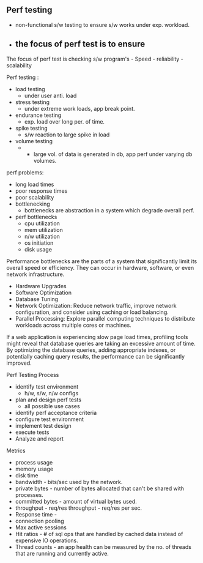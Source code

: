 ## Perf testing


- non-functional s/w testing to ensure s/w works under exp. workload.
- the focus of perf test is to ensure
	- 


The focus of perf test is checking s/w program's 
	- Speed
	- reliability
	- scalability


Perf testing :
- load testing
	- under user anti. load
- stress testing
	- under extreme work loads, app break point.
- endurance testing
	- exp. load over long per. of time.
- spike testing
	- s/w reaction to large spike in load
- volume testing
 	- - large vol. of data is generated in db, app perf under varying db volumes.

perf problems:
  - long load times
  - poor response times
  - poor scalability
  - bottlenecking
	- bottlenecks are abstraction in a system which degrade overall perf.
  - perf bottlenecks
  	- cpu utilization
  	- mem utilization
  	- n/w utilization
  	- os initiation
  	- disk usage

Performance bottlenecks are the parts of a system that significantly limit its overall speed or efficiency.
They can occur in hardware, software, or even network infrastructure.
- Hardware Upgrades
- Software Optimization
- Database Tuning
- Network Optimization: Reduce network traffic, improve network configuration, and consider using caching or load balancing.
- Parallel Processing: Explore parallel computing techniques to distribute workloads across multiple cores or machines.

If a web application is experiencing slow page load times, profiling tools might reveal that database queries are taking an excessive amount of time. By optimizing the database queries, adding appropriate indexes, or potentially caching query results, the performance can be significantly improved.


Perf Testing Process
- identify test environment
	- h/w, s/w, n/w configs
- plan and design perf tests
	- all possible use cases
- identify perf acceptance criteria
- configure test environment
- implement test design
- execute tests
- Analyze and report

Metrics
- process usage
- memory usage
- disk time
- bandwidth - bits/sec used by the network.
- private bytes - number of bytes allocated that can't be shared with processes.
- committed bytes - amount of virtual bytes used.
- throughput - req/res throughput - req/res per sec.
- Response time - 
- connection pooling
- Max active sessions
- Hit ratios - # of sql ops that are handled by cached data instead of expensive IO operations.
- Thread counts - an app health can be measured by the no. of threads that are running and currently active. 